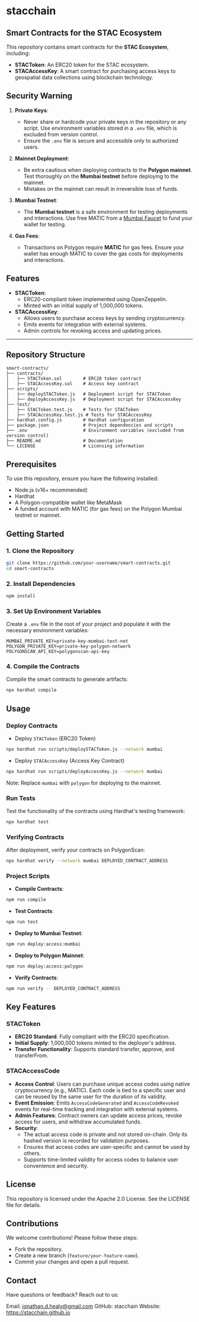# **stacchain**

## Smart Contracts for the STAC Ecosystem

This repository contains smart contracts for the **STAC Ecosystem**, including:

- **STACToken**: An ERC20 token for the STAC ecosystem.
- **STACAccessKey**: A smart contract for purchasing access keys to geospatial data collections using blockchain technology.

## **Security Warning**

1. **Private Keys**:

   - Never share or hardcode your private keys in the repository or any script. Use environment variables stored in a `.env` file, which is excluded from version control.
   - Ensure the `.env` file is secure and accessible only to authorized users.

2. **Mainnet Deployment**:

   - Be extra cautious when deploying contracts to the **Polygon mainnet**. Test thoroughly on the **Mumbai testnet** before deploying to the mainnet.
   - Mistakes on the mainnet can result in irreversible loss of funds.

3. **Mumbai Testnet**:

   - The **Mumbai testnet** is a safe environment for testing deployments and interactions. Use free MATIC from a [Mumbai Faucet](https://faucet.polygon.technology/) to fund your wallet for testing.

4. **Gas Fees**:
   - Transactions on Polygon require **MATIC** for gas fees. Ensure your wallet has enough MATIC to cover the gas costs for deployments and interactions.

## Features

- **STACToken**:
  - ERC20-compliant token implemented using OpenZeppelin.
  - Minted with an initial supply of 1,000,000 tokens.
- **STACAccessKey**:
  - Allows users to purchase access keys by sending cryptocurrency.
  - Emits events for integration with external systems.
  - Admin controls for revoking access and updating prices.

---

## Repository Structure

```plaintext
smart-contracts/
├── contracts/
│   ├── STACToken.sol        # ERC20 token contract
│   ├── STACAccessKey.sol    # Access key contract
├── scripts/
│   ├── deploySTACToken.js   # Deployment script for STACToken
│   ├── deployAccessKey.js   # Deployment script for STACAccessKey
├── test/
│   ├── STACToken.test.js    # Tests for STACToken
│   ├── STACAccessKey.test.js # Tests for STACAccessKey
├── hardhat.config.js        # Hardhat configuration
├── package.json             # Project dependencies and scripts
├── .env                     # Environment variables (excluded from version control)
├── README.md                # Documentation
└── LICENSE                  # Licensing information
```

## Prerequisites

To use this repository, ensure you have the following installed:

- Node.js (v16+ recommended)
- Hardhat
- A Polygon-compatible wallet like MetaMask
- A funded account with MATIC (for gas fees) on the Polygon Mumbai testnet or mainnet.

## Getting Started

### 1. Clone the Repository

```bash
git clone https://github.com/your-username/smart-contracts.git
cd smart-contracts
```

### 2. Install Dependencies

```bash
npm install
```

### 3. Set Up Environment Variables

Create a `.env` file in the root of your project and populate it with the necessary environment variables:

```plaintext
MUMBAI_PRIVATE_KEY=private-key-mumbai-test-net
POLYGON_PRIVATE_KEY=private-key-polygon-network
POLYGONSCAN_API_KEY=polygonscan-api-key
```

### 4. Compile the Contracts

Compile the smart contracts to generate artifacts:

```bash
npx hardhat compile
```

## Usage

### Deploy Contracts

- Deploy `STACToken` (ERC20 Token)

```bash
npx hardhat run scripts/deploySTACToken.js --network mumbai
```

- Deploy `STACAccessKey` (Access Key Contract)

```bash
npx hardhat run scripts/deployAccessKey.js --network mumbai
```

Note: Replace `mumbai` with `polygon` for deploying to the mainnet.

### Run Tests

Test the functionality of the contracts using Hardhat's testing framework:

```bash
npx hardhat test
```

### Verifying Contracts

After deployment, verify your contracts on PolygonScan:

```bash
npx hardhat verify --network mumbai DEPLOYED_CONTRACT_ADDRESS
```

### Project Scripts

- **Compile Contracts**:

```bash
npm run compile
```

- **Test Contracts**:

```bash
npm run test
```

- **Deploy to Mumbai Testnet**:

```bash
npm run deploy:access:mumbai
```

- **Deploy to Polygon Mainnet**:

```bash
npm run deploy:access:polygon
```

- **Verify Contracts**:

```bash
npm run verify -- DEPLOYED_CONTRACT_ADDRESS
```

## Key Features

### STACToken

- **ERC20 Standard**: Fully compliant with the ERC20 specification.
- **Initial Supply**: 1,000,000 tokens minted to the deployer's address.
- **Transfer Functionality**: Supports standard transfer, approve, and transferFrom.

### STACAccessCode

- **Access Control**: Users can purchase unique access codes using native cryptocurrency (e.g., MATIC). Each code is tied to a specific user and can be reused by the same user for the duration of its validity.
- **Event Emission**: Emits `AccessCodeGenerated` and `AccessCodeRevoked` events for real-time tracking and integration with external systems.
- **Admin Features**: Contract owners can update access prices, revoke access for users, and withdraw accumulated funds.
- **Security**:
  - The actual access code is private and not stored on-chain. Only its hashed version is recorded for validation purposes.
  - Ensures that access codes are user-specific and cannot be used by others.
  - Supports time-limited validity for access codes to balance user convenience and security.

## License

This repository is licensed under the Apache 2.0 License. See the LICENSE file for details.

## Contributions

We welcome contributions! Please follow these steps:

- Fork the repository.
- Create a new branch (`feature/your-feature-name`).
- Commit your changes and open a pull request.

## Contact

Have questions or feedback? Reach out to us:

Email: jonathan.d.healy@gmail.com
GitHub: stacchain
Website: https://stacchain.github.io

